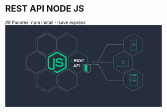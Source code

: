 <h1 text-align:"center">REST API NODE JS </h1>
## Pacotes
`npm install --save express`

<img src="./node-js-api.png" />